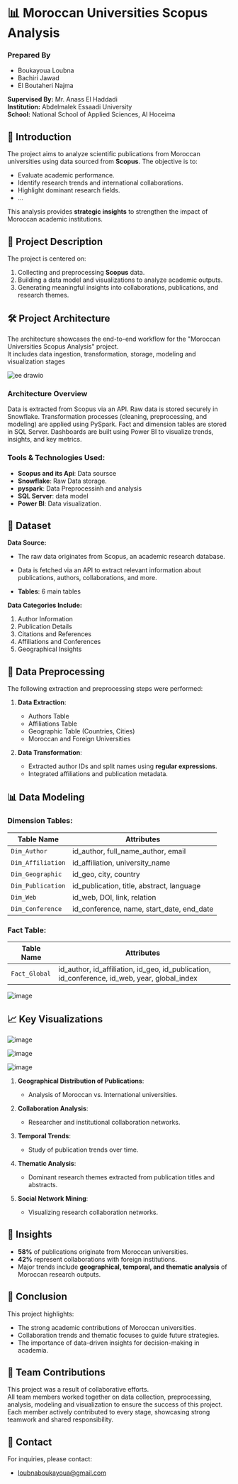 # 📊 Moroccan Universities Scopus Analysis

### **Prepared By** 
- Boukayoua Loubna 
- Bachiri Jawad   
- El Boutaheri Najma  

**Supervised By:** Mr. Anass El Haddadi  
**Institution:** Abdelmalek Essaadi University  
**School:** National School of Applied Sciences, Al Hoceima  


## 🔎 **Introduction**
The project aims to analyze scientific publications from Moroccan universities using data sourced from **Scopus**. The objective is to:

- Evaluate academic performance.
- Identify research trends and international collaborations.
- Highlight dominant research fields.
- ... 

This analysis provides **strategic insights** to strengthen the impact of Moroccan academic institutions.


## 🚀 **Project Description**
The project is centered on:  
1. Collecting and preprocessing **Scopus** data.  
2. Building a data model and visualizations to analyze academic outputs.  
3. Generating meaningful insights into collaborations, publications, and research themes.



## 🛠️ **Project Architecture**
The architecture showcases the end-to-end workflow for the "Moroccan Universities Scopus Analysis" project.  
It includes data ingestion, transformation, storage, modeling and visualization stages

![ee drawio](https://github.com/user-attachments/assets/15fac4f6-fe8c-4a87-96c2-a359014a54c4)

### Architecture Overview
Data is extracted from Scopus via an API.
Raw data is stored securely in Snowflake.
Transformation processes (cleaning, preprocessing, and modeling) are applied using PySpark.
Fact and dimension tables are stored in SQL Server.
Dashboards are built using Power BI to visualize trends, insights, and key metrics.

### **Tools & Technologies Used:**
- **Scopus and its Api**: Data soursce
- **Snowflake**: Raw Data storage.
- **pyspark**: Data Preprocessinh and analysis
- **SQL Server**: data model
- **Power BI**: Data visualization.  


## 📂 **Dataset**

**Data Source:**
- The raw data originates from Scopus, an academic research database.
- Data is fetched via an API to extract relevant information about publications, authors, collaborations, and more.

- **Tables**: 6 main tables  

**Data Categories Include:**  
1. Author Information  
2. Publication Details  
3. Citations and References  
4. Affiliations and Conferences  
5. Geographical Insights  


## 🔧 **Data Preprocessing**

The following extraction and preprocessing steps were performed:

1. **Data Extraction**:  
   - Authors Table  
   - Affiliations Table  
   - Geographic Table (Countries, Cities)  
   - Moroccan and Foreign Universities  

2. **Data Transformation**:  
   - Extracted author IDs and split names using **regular expressions**.  
   - Integrated affiliations and publication metadata.



## 📊 **Data Modeling**

### **Dimension Tables**:

| Table Name      | Attributes                                |
|-----------------|-------------------------------------------|
| `Dim_Author`    | id_author, full_name_author, email        |
| `Dim_Affiliation` | id_affiliation, university_name         |
| `Dim_Geographic` | id_geo, city, country                   |
| `Dim_Publication` | id_publication, title, abstract, language |
| `Dim_Web`       | id_web, DOI, link, relation              |
| `Dim_Conference` | id_conference, name, start_date, end_date|

### **Fact Table**:

| Table Name      | Attributes                                |
|-----------------|-------------------------------------------|
| `Fact_Global`   | id_author, id_affiliation, id_geo, id_publication, id_conference, id_web, year, global_index |



![image](https://github.com/user-attachments/assets/3501458d-91bd-4da6-9945-44a78ffe6eb8)



## 📈 **Key Visualizations**

![image](https://github.com/user-attachments/assets/08eee270-56c5-4bcc-80a2-2280056d03bb)

![image](https://github.com/user-attachments/assets/5acb7dd4-9715-4fde-b257-6dfc68b0473c)

![image](https://github.com/user-attachments/assets/67405efa-4889-430a-8659-de55a73c7003)

1. **Geographical Distribution of Publications**:  
   - Analysis of Moroccan vs. International universities.  

2. **Collaboration Analysis**:  
   - Researcher and institutional collaboration networks.  

3. **Temporal Trends**:  
   - Study of publication trends over time.  

4. **Thematic Analysis**:  
   - Dominant research themes extracted from publication titles and abstracts.  

5. **Social Network Mining**:  
   - Visualizing research collaboration networks.


## 📌 **Insights**

- **58%** of publications originate from Moroccan universities.  
- **42%** represent collaborations with foreign institutions.  
- Major trends include **geographical, temporal, and thematic analysis** of Moroccan research outputs.  


## 🎯 **Conclusion**

This project highlights:  
- The strong academic contributions of Moroccan universities.  
- Collaboration trends and thematic focuses to guide future strategies.  
- The importance of data-driven insights for decision-making in academia.



## 👥 **Team Contributions**

This project was a result of collaborative efforts.  
All team members worked together on data collection, preprocessing, analysis, modeling and visualization to ensure the success of this project.  
Each member actively contributed to every stage, showcasing strong teamwork and shared responsibility. 


## 📧 **Contact**

For inquiries, please contact:  
- loubnaboukayoua@gmail.com
